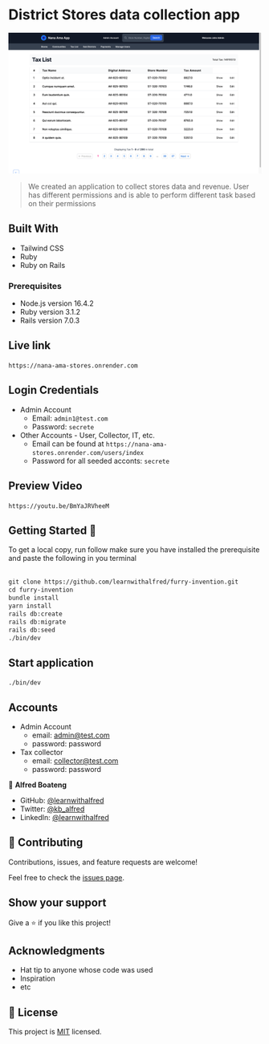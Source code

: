 # District Stores data collection app

![Nana Ama](app/assets/images/nana_ama.png)

> We created an application to collect stores data and revenue. User has different permissions and is able to perform different task based on their permissions

## Built With

- Tailwind CSS
- Ruby
- Ruby on Rails

### Prerequisites

- Node.js version 16.4.2
- Ruby version 3.1.2
- Rails version 7.0.3


## Live link

`https://nana-ama-stores.onrender.com`


## Login Credentials

- Admin Account
  - Email: `admin1@test.com`
  - Password: `secrete`
- Other Accounts - User, Collector, IT, etc.
  - Email can be found at `https://nana-ama-stores.onrender.com/users/index`
  - Password for all seeded acconts: `secrete`

## Preview Video

`https://youtu.be/BmYaJRVheeM`

## Getting Started 🙌

To get a local copy, run follow make sure you have installed the prerequisite and paste the following in you terminal

```

git clone https://github.com/learnwithalfred/furry-invention.git
cd furry-invention
bundle install
yarn install
rails db:create
rails db:migrate
rails db:seed
./bin/dev

```

## Start application

`./bin/dev`


## Accounts

- Admin Account
  - email: admin@test.com
  - password: password
- Tax collector
  - email: collector@test.com
  - password: password

👤 **Alfred Boateng**

- GitHub: [@learnwithalfred](https://github.com/learnwithalfred)
- Twitter: [@kb_alfred](https://twitter.com/kb_alfred)
- LinkedIn: [@learnwithalfred](https://www.linkedin.com/in/learnwithalfred/)

## 🤝 Contributing

Contributions, issues, and feature requests are welcome!

Feel free to check the [issues page](../../issues/).

## Show your support

Give a ⭐️ if you like this project!

## Acknowledgments

- Hat tip to anyone whose code was used
- Inspiration
- etc

## 📝 License

This project is [MIT](./LICENSE) licensed.
